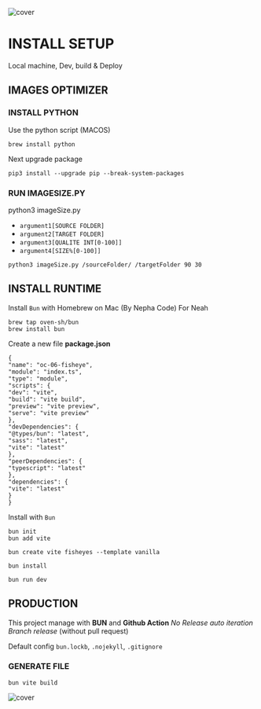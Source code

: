 ![cover](https://kpkfzczpavanzocxzyta.supabase.co/storage/v1/object/public/oc-react/readme-header-oc-react-07.png)

<!-- ∵ ƸӜƷ ∴∵ ƸӜƷ ∴∵ ƸӜƷ ∴∵ ƸӜƷ ∴∵ ƸӜƷ ∴∵ ƸӜƷ ∴∵ ƸӜƷ ∴∵ ƸӜƷ ∴∵ ƸӜƷ ∴∵ ƸӜƷ ∴∵ ƸӜƷ ∴∵ ƸӜƷ ∴ -->
<!-- ∵ ƸӜƷ ∴∵ ƸӜƷ ∴∵ ƸӜƷ ∴∵ ƸӜƷ ∴∵∴∵  ∵ NPƸӜƷL1M ∴ ∴∵∴∵ ƸӜƷ ∴∵ ƸӜƷ ∴∵ ƸӜƷ ∴∵ ƸӜƷ ∴∵ ƸӜƷ ∴ -->
<!-- ∵ ƸӜƷ ∴∵ ƸӜƷ ∴∵ ƸӜƷ ∴∵ ƸӜƷ ∴∵ ƸӜƷ ∴∵ ƸӜƷ ∴∵ ƸӜƷ ∴∵ ƸӜƷ ∴∵ ƸӜƷ ∴∵ ƸӜƷ ∴∵ ƸӜƷ ∴∵ ƸӜƷ ∴ -->

# INSTALL SETUP

Local machine, Dev, build & Deploy

## IMAGES OPTIMIZER

### INSTALL PYTHON

Use the python script (MACOS)

```
brew install python
```

Next upgrade package

```
pip3 install --upgrade pip --break-system-packages
```

### RUN IMAGESIZE.PY
python3 imageSize.py
- `argument1[SOURCE FOLDER]`
- `argument2[TARGET FOLDER]`
- `argument3[QUALITE INT[0-100]]`
- `argument4[SIZE%[0-100]]`

```
python3 imageSize.py /sourceFolder/ /targetFolder 90 30
```

## INSTALL RUNTIME
Install `Bun` with Homebrew on Mac (By Nepha Code) For Neah

```
brew tap oven-sh/bun
brew install bun
```

Create a new file **package.json**
```
{
"name": "oc-06-fisheye",
"module": "index.ts",
"type": "module",
"scripts": {
"dev": "vite",
"build": "vite build",
"preview": "vite preview",
"serve": "vite preview"
},
"devDependencies": {
"@types/bun": "latest",
"sass": "latest",
"vite": "latest"
},
"peerDependencies": {
"typescript": "latest"
},
"dependencies": {
"vite": "latest"
}
}
```

Install with `Bun`

```
bun init
bun add vite
```
```
bun create vite fisheyes --template vanilla
```
```
bun install
```
```
bun run dev
```
## PRODUCTION
This project manage with **BUN** and **Github Action**
*No Release auto iteration*
*Branch release* (without pull request)

Default config  `bun.lockb`, `.nojekyll`, `.gitignore`

### GENERATE FILE
```
bun vite build
```
![cover](https://kpkfzczpavanzocxzyta.supabase.co/storage/v1/object/public/oc-react/readme-footer-oc-react-06.png)